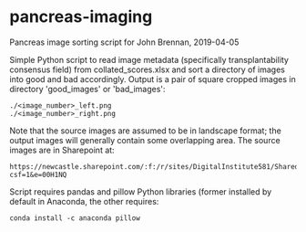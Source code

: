 # pancreas-imaging
Pancreas image sorting script for John Brennan, 2019-04-05

Simple Python script to read image metadata (specifically transplantability consensus field) from collated_scores.xlsx and sort a directory of images into good and bad accordingly.  Output is a pair of square cropped images in directory 'good_images' or 'bad_images':

```
./<image_number>_left.png 
./<image_number>_right.png  
```

Note that the source images are assumed to be in landscape format; the output images will generally contain some overlapping area.  The source images are in Sharepoint at:

```
https://newcastle.sharepoint.com/:f:/r/sites/DigitalInstitute581/Shared%20Documents/Research/RSE%20Team/Projects/Pancreas%20Transplant%20Viability/Training%20Images?csf=1&e=00H1NQ
```

Script requires pandas and pillow Python libraries (former installed by default in Anaconda, the other requires:

```
conda install -c anaconda pillow
```


